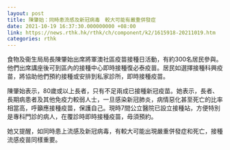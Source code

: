 ```yaml
---
layout: post
title: 陳肇始：同時患流感及新冠病毒　較大可能有嚴重併發症
date: 2021-10-19 16:37:30.000000000 +08:00
link: https://news.rthk.hk/rthk/ch/component/k2/1615918-20211019.htm
categories: rthk
---
```


食物及衞生局局長陳肇始出席將軍澳社區疫苗接種日活動，有約300名居民參與。他們出席講座後可到區內的接種中心即時接種復必泰疫苗。居民如選擇接種科興疫苗，將協助他們預約接種或安排到私家診所，即時接種疫苗。

陳肇始表示，80歲或以上長者，只有不足兩成已接種新冠疫苗。她表示，長者、長期病患者及其他免疫力較弱人士，一旦感染新冠肺炎，病情惡化甚至死亡的比率相當高，呼籲應接種疫苗，保護自己。現時7間公立醫院已設立接種站，方便特別是專科門診的病人，在覆診時即時接種疫苗，毋須預約。　

她又提醒，如同時患上流感及新冠病毒，有較大可能出現嚴重併發症和死亡，接種流感疫苗同樣重要。
